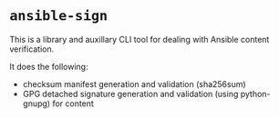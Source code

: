 # `ansible-sign`

This is a library and auxillary CLI tool for dealing with Ansible content
verification.

It does the following:

- checksum manifest generation and validation (sha256sum)
- GPG detached signature generation and validation (using python-gnupg) for
  content
